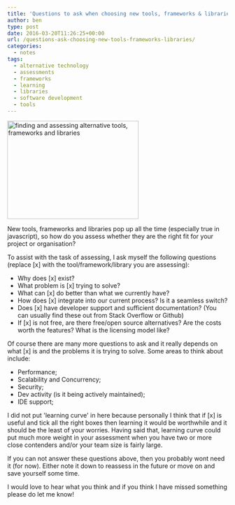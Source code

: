 ```yaml
---
title: 'Questions to ask when choosing new tools, frameworks & libraries'
author: ben
type: post
date: 2016-03-20T11:26:25+00:00
url: /questions-ask-choosing-new-tools-frameworks-libraries/
categories:
  - notes
tags:
  - alternative technology
  - assessments
  - frameworks
  - learning
  - libraries
  - software development
  - tools
---
```


<img src="http://hbish.com/wp-content/uploads/2016/03/searching-for-alternatives-300x225.jpg" alt="finding and assessing alternative tools, frameworks and libraries" width="300" height="225" class="hangright size-medium wp-image-139" srcset="https://hbish.com/wp-content/uploads/2016/03/searching-for-alternatives-300x225.jpg 300w, https://hbish.com/wp-content/uploads/2016/03/searching-for-alternatives.jpg 800w" sizes="(max-width: 300px) 100vw, 300px" />

New tools, frameworks and libraries pop up all the time (especially true in javascript), so how do you assess whether they are the right fit for your project or organisation?

To assist with the task of assessing, I ask myself the following questions (replace [x] with the tool/framework/library you are assessing):

- Why does [x] exist?
- What problem is [x] trying to solve?
- What can [x] do better than what we currently have?
- How does [x] integrate into our current process? Is it a seamless switch?
- Does [x] have developer support and sufficient documentation? (You can usually find these out from Stack Overflow or Github)
- If [x] is not free, are there free/open source alternatives? Are the costs worth the features? What is the licensing model like?

Of course there are many more questions to ask and it really depends on what [x] is and the problems it is trying to solve. Some areas to think about include:

- Performance;
- Scalability and Concurrency;
- Security;
- Dev activity (is it being actively maintained);
- IDE support;

I did not put 'learning curve' in here because personally I think that if [x] is useful and tick all the right boxes then learning it would be worthwhile and it should be the least of your worries. Having said that, learning curve could put much more weight in your assessment when you have two or more close contenders and/or your team size is fairly large.

If you can not answer these questions above, then you probably wont need it (for now). Either note it down to reassess in the future or move on and save yourself some time.

I would love to hear what you think and if you think I have missed something please do let me know!
